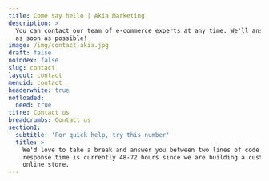 ```yaml
---
title: Come say hello | Akia Marketing
description: >
  You can contact our team of e-commerce experts at any time. We'll answer you
  as soon as possible!
image: /img/contact-akia.jpg
draft: false
noindex: false
slug: contact
layout: contact
menuid: contact
headerwhite: true
notloaded:
  need: true
titre: Contact us
breadcrumbs: Contact us
section1:
  subtitle: 'For quick help, try this number'
  title: >
    We'd love to take a break and answer you between two lines of code. Our
    response time is currently 48-72 hours since we are building a customer's
    online store.
---
```


